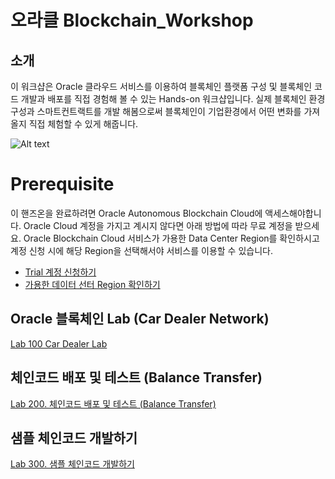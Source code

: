 # 오라클 Blockchain_Workshop

## 소개 ##
이 워크샵은 Oracle 클라우드 서비스를 이용하여 블록체인 플랫폼 구성 및 블록체인 코드 개발과 배포를 직접 경험해 볼 수 있는 Hands-on 워크샵입니다.
실제 블록체인 환경 구성과 스마트컨트랙트를 개발 해봄으로써 블록체인이 기업환경에서 어떤 변화를 가져올지 직접 체험할 수 있게 해줍니다.

![Alt text](https://monosnap.com/image/u5jqpRbcB4HjU15gUXMZoAOPlKDeQK.png)

# Prerequisite 
이 핸즈온을 완료하려면 Oracle Autonomous Blockchain Cloud에 액세스해야합니다. Oracle Cloud 계정을 가지고 계시지 않다면 아래 방법에 따라 무료 계정을 받으세요. 
Oracle Blockchain Cloud 서비스가 가용한 Data Center Region를 확인하시고 계정 신청 시에 해당  Region을 선택해서야 서비스를 이용할 수 있습니다. 

* [Trial 계정 신청하기](http://www.oracloud.kr/post/oracle_cloud_trial_universal/)
* [가용한 데이터 선터 Region 확인하기](https://cloud.oracle.com/en_US/data-regions)

## Oracle 블록체인 Lab (Car Dealer Network) ##
[Lab 100 Car Dealer Lab](./CarDealerLab)


## 체인코드 배포 및 테스트 (Balance Transfer) ##
[Lab 200. 체인코드 배포 및 테스트 (Balance Transfer)](./BalanceTransfer)

## 샘플 체인코드 개발하기 ##
[Lab 300. 샘플 체인코드 개발하기](./ChaincodeDev)
